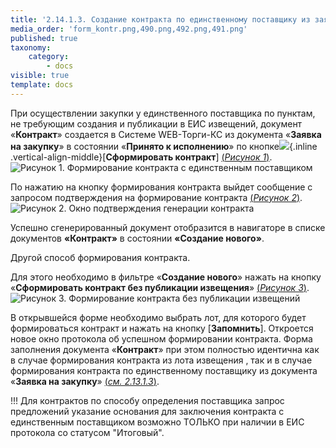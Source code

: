 ```yaml
---
title: '2.14.1.3. Создание контракта по единственному поставщику из заявки на закупку'
media_order: 'form_kontr.png,490.png,492.png,491.png'
published: true
taxonomy:
    category:
        - docs
visible: true
template: docs
---
```


При осуществлении закупки у единственного поставщика по пунктам, не требующим создания и публикации в ЕИС извещений, документ «**Контракт**» создается в Системе WEB-Торги-КС из документа «**Заявка на закупку**» в состоянии «**Принято к исполнению**» по кнопке![](form_kontr.png){.inline .vertical-align-middle}[**Сформировать контракт**] [(*Рисунок 1*)](#ris-1).
![Рисунок 1. Формирование контракта с единственным поставщиком](490.png?id=ris-1)

По нажатию на кнопку формирования контракта выйдет сообщение с запросом подтверждения на формирование контракта [(*Рисунок 2*)](#ris-2).
![Рисунок 2. Окно подтверждения генерации контракта](491.png?id=ris-2)

Успешно сгенерированный документ отобразится в навигаторе в списке документов **«Контракт»** в состоянии **«Создание нового»**.

Другой способ формирования контракта.

Для этого необходимо в фильтре «**Создание нового**» нажать на кнопку «**Сформировать контракт без публикации извещения**» [(*Рисунок 3*)](#ris-3).
![Рисунок 3. Формирование контракта без публикации извещений](492.png?id=ris-3)

В открывшейся форме необходимо выбрать лот, для которого будет формироваться контракт и нажать на кнопку [**Запомнить**]. Откроется новое окно протокола об успешном формировании контракта.
Форма заполнения документа «**Контракт**» при этом полностью идентична как в случае формирования контракта из лота извещения , так и в случае формирования контракта по единственному поставщику из документа «**Заявка на закупку**» [(*см. 2.13.1.3*)](http://helpgz.keysystems.ru/ru/complex-operations/2-13-gk-form-and-exec-control/2-13-1-formirovanie-kontrakta/sozdanie-kontrakta-iz-lota-izvesheniya).

!!! Для контрактов по способу определения поставщика запрос предложений указание основания для заключения контракта с единственным поставщиком возможно ТОЛЬКО при наличии в ЕИС протокола со статусом "Итоговый".